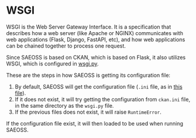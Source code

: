 # WSGI

WSGI is the Web Server Gateway Interface. It is a specification that describes how a web server (like Apache or NGINX) communicates 
with web applications (Flask, Django, FastAPI, etc), and how web applications can be chained together to process one request.

Since SAEOSS is based on CKAN, which is based on Flask, it also utilizes WSGI, which is configured in [wsgi.py](https://github.com/kartoza/SAEOSS-Portal/blob/main/ckanext/saeoss/wsgi.py).

These are the steps in how SAEOSS is getting its configuration file:
1. By default, SAEOSS will get the configuration file (`.ini` file, as in [this file](https://github.com/kartoza/SAEOSS-Portal/blob/main/docker/ckan-dev-settings.ini)).
2. If it does not exist, it will try getting the configuration from `ckan.ini` file, in the same directory as the `wsgi.py` file.
3. If the previous files does not exist, it will raise `RuntimeError`.

If the configuration file exist, it will then loaded to be used when running SAEOSS.